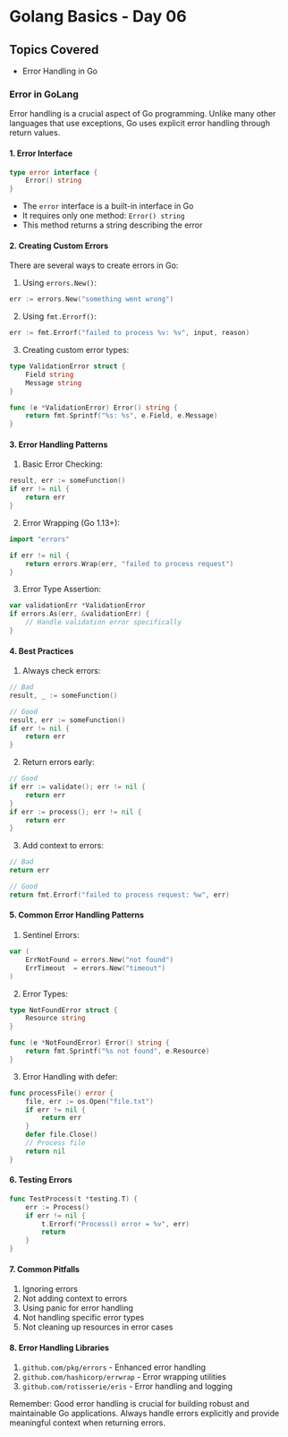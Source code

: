 # Golang Basics - Day 06

## Topics Covered

- Error Handling in Go

### Error in GoLang

Error handling is a crucial aspect of Go programming. Unlike many other languages that use exceptions, Go uses explicit error handling through return values.

#### 1. Error Interface

```go
type error interface {
    Error() string
}
```

- The `error` interface is a built-in interface in Go
- It requires only one method: `Error() string`
- This method returns a string describing the error

#### 2. Creating Custom Errors

There are several ways to create errors in Go:

1. Using `errors.New()`:

```go
err := errors.New("something went wrong")
```

2. Using `fmt.Errorf()`:

```go
err := fmt.Errorf("failed to process %v: %v", input, reason)
```

3. Creating custom error types:

```go
type ValidationError struct {
    Field string
    Message string
}

func (e *ValidationError) Error() string {
    return fmt.Sprintf("%s: %s", e.Field, e.Message)
}
```

#### 3. Error Handling Patterns

1. Basic Error Checking:

```go
result, err := someFunction()
if err != nil {
    return err
}
```

2. Error Wrapping (Go 1.13+):

```go
import "errors"

if err != nil {
    return errors.Wrap(err, "failed to process request")
}
```

3. Error Type Assertion:

```go
var validationErr *ValidationError
if errors.As(err, &validationErr) {
    // Handle validation error specifically
}
```

#### 4. Best Practices

1. Always check errors:

```go
// Bad
result, _ := someFunction()

// Good
result, err := someFunction()
if err != nil {
    return err
}
```

2. Return errors early:

```go
// Good
if err := validate(); err != nil {
    return err
}
if err := process(); err != nil {
    return err
}
```

3. Add context to errors:

```go
// Bad
return err

// Good
return fmt.Errorf("failed to process request: %w", err)
```

#### 5. Common Error Handling Patterns

1. Sentinel Errors:

```go
var (
    ErrNotFound = errors.New("not found")
    ErrTimeout  = errors.New("timeout")
)
```

2. Error Types:

```go
type NotFoundError struct {
    Resource string
}

func (e *NotFoundError) Error() string {
    return fmt.Sprintf("%s not found", e.Resource)
}
```

3. Error Handling with defer:

```go
func processFile() error {
    file, err := os.Open("file.txt")
    if err != nil {
        return err
    }
    defer file.Close()
    // Process file
    return nil
}
```

#### 6. Testing Errors

```go
func TestProcess(t *testing.T) {
    err := Process()
    if err != nil {
        t.Errorf("Process() error = %v", err)
        return
    }
}
```

#### 7. Common Pitfalls

1. Ignoring errors
2. Not adding context to errors
3. Using panic for error handling
4. Not handling specific error types
5. Not cleaning up resources in error cases

#### 8. Error Handling Libraries

1. `github.com/pkg/errors` - Enhanced error handling
2. `github.com/hashicorp/errwrap` - Error wrapping utilities
3. `github.com/rotisserie/eris` - Error handling and logging

Remember: Good error handling is crucial for building robust and maintainable Go applications. Always handle errors explicitly and provide meaningful context when returning errors.
